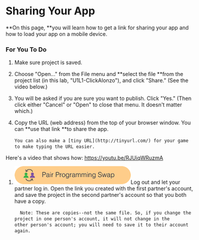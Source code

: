 # Sharing Your App

**On this page, **you will learn how to get a link for sharing your app and how to load your app on a mobile device.

### For You To Do

1. Make sure project is saved.
2. Choose "Open..." from the File menu and **select the file **from the project list \(in this lab, "U1L1-ClickAlonzo"\), and click "Share." \(See the video below.\)

3. You will be asked if you are sure you want to publish. Click "Yes." \(Then click either "Cancel" or "Open" to close that menu. It doesn't matter which.\)

4. Copy the URL \(web address\) from the top of your browser window. You can **use that link **to share the app.

   ```
   You can also make a [tiny URL](http://tinyurl.com/) for your game to make typing the URL easier.
   ```

Here's a video that shows how: https://youtu.be/RJUiqWRuzmA

1. ![](/assets/pair_programming.png)Log out and let your partner log in. Open the link you created with the first partner's account, and save the project in the second partner's account so that you both have a copy.

         Note: These are copies--not the same file. So, if you change the project in one person's account, it will not change in the               other person's account; you will need to save it to their account again.



